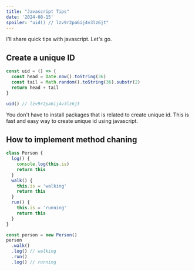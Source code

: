 ```yaml
---
title: "Javascript Tips"
date: '2024-08-15'
spoiler: "uid() // lzv9r2pa6ij4v3lz6jt"
---
```


I'll share quick tips with javascript. Let's go.


## Create a unique ID

```js
const uid = () => {
  const head = Date.now().toString(36)
  const tail = Math.random().toString(36).substr(2)
  return head + tail
}

uid() // lzv9r2pa6ij4v3lz6jt
```

You don't have to install packages that is related to create unique id.
This is fast and easy way to create unique id using javascript.

## How to implement method chaning

```js
class Person {
  log() {
    console.log(this.is)
    return this
  }
  walk() {
    this.is = 'walking'
    return this
  }
  run() {
    this.is = 'running'
    return this
  }
}

const person = new Person()
person
  .walk()
  .log() // walking
  .run()
  .log() // running
```